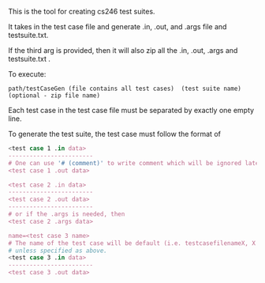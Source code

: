 This is the tool for creating cs246 test suites.

It takes in the test case file and generate .in, .out, and .args file and testsuite.txt.
 
If the third arg is provided, then it will also zip all the .in, .out, .args and testsuite.txt .

To execute:

	path/testCaseGen (file contains all test cases)  (test suite name)  (optional - zip file name)
	
Each test case in the test case file must be separated by exactly one empty line.

To generate the test suite, the test case must follow the format of

```bash
<test case 1 .in data>
------------------------
# One can use '# (comment)' to write comment which will be ignored later.
<test case 1 .out data>

<test case 2 .in data>
------------------------
<test case 2 .out data>
------------------------
# or if the .args is needed, then
<test case 2 .args data>

name=<test case 3 name>
# The name of the test case will be default (i.e. testcasefilenameX, X is a digit).
# unless specified as above. 
<test case 3 .in data>
------------------------
<test case 3 .out data>
```
